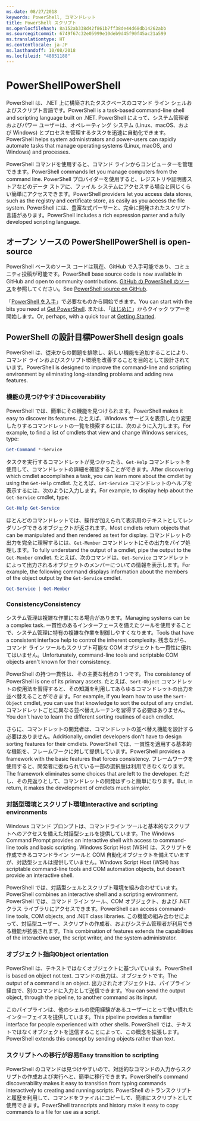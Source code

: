 ```yaml
---
ms.date: 08/27/2018
keywords: PowerShell, コマンドレット
title: PowerShell スクリプト
ms.openlocfilehash: 8a152ab338d42f861b7ff38de44d68db14262abb
ms.sourcegitcommit: 6749f67c32e05999e10deb9d45f90f45ac21a599
ms.translationtype: HT
ms.contentlocale: ja-JP
ms.lasthandoff: 10/08/2018
ms.locfileid: "48851188"
---
```

# <a name="powershell"></a><span data-ttu-id="20fd5-103">PowerShell</span><span class="sxs-lookup"><span data-stu-id="20fd5-103">PowerShell</span></span>

<span data-ttu-id="20fd5-104">PowerShell は、.NET 上に構築されたタスクベースのコマンド ライン シェルおよびスクリプト言語です。</span><span class="sxs-lookup"><span data-stu-id="20fd5-104">PowerShell is a task-based command-line shell and scripting language built on .NET.</span></span>
<span data-ttu-id="20fd5-105">PowerShell によって、システム管理者およびパワー ユーザーは、オペレーティング システム (Linux、macOS、および Windows) とプロセスを管理するタスクを迅速に自動化できます。</span><span class="sxs-lookup"><span data-stu-id="20fd5-105">PowerShell helps system administrators and power-users can rapidly automate tasks that manage operating systems (Linux, macOS, and Windows) and processes.</span></span>

<span data-ttu-id="20fd5-106">PowerShell コマンドを使用すると、コマンド ラインからコンピューターを管理できます。</span><span class="sxs-lookup"><span data-stu-id="20fd5-106">PowerShell commands let you manage computers from the command line.</span></span> <span data-ttu-id="20fd5-107">PowerShell プロバイダーを使用すると、レジストリや証明書ストアなどのデータ ストアに、ファイル システムにアクセスする場合と同じくらい簡単にアクセスできます。</span><span class="sxs-lookup"><span data-stu-id="20fd5-107">PowerShell providers let you access data stores, such as the registry and certificate store, as easily as you access the file system.</span></span> <span data-ttu-id="20fd5-108">PowerShell には、豊富な式パーサーと、完全に開発されたスクリプト言語があります。</span><span class="sxs-lookup"><span data-stu-id="20fd5-108">PowerShell includes a rich expression parser and a fully developed scripting language.</span></span>

## <a name="powershell-is-open-source"></a><span data-ttu-id="20fd5-109">オープン ソースの PowerShell</span><span class="sxs-lookup"><span data-stu-id="20fd5-109">PowerShell is open-source</span></span>

<span data-ttu-id="20fd5-110">PowerShell ベースのソース コードは現在、GitHub で入手可能であり、コミュニティ投稿が可能です。</span><span class="sxs-lookup"><span data-stu-id="20fd5-110">PowerShell base source code is now available in GitHub and open to community contributions.</span></span>
<span data-ttu-id="20fd5-111">[GitHub の PowerShell のソース](https://github.com/powershell/powershell)を参照してください。</span><span class="sxs-lookup"><span data-stu-id="20fd5-111">See [PowerShell source on GitHub](https://github.com/powershell/powershell).</span></span>

<span data-ttu-id="20fd5-112">「[PowerShell を入手](https://github.com/PowerShell/PowerShell#get-powershell)」で必要なものから開始できます。</span><span class="sxs-lookup"><span data-stu-id="20fd5-112">You can start with the bits you need at [Get PowerShell](https://github.com/PowerShell/PowerShell#get-powershell).</span></span>
<span data-ttu-id="20fd5-113">または、「[はじめに](https://github.com/PowerShell/PowerShell/blob/master/docs/learning-powershell)」からクイック ツアーを開始します。</span><span class="sxs-lookup"><span data-stu-id="20fd5-113">Or, perhaps, with a quick tour at [Getting Started](https://github.com/PowerShell/PowerShell/blob/master/docs/learning-powershell).</span></span>

## <a name="powershell-design-goals"></a><span data-ttu-id="20fd5-114">PowerShell の設計目標</span><span class="sxs-lookup"><span data-stu-id="20fd5-114">PowerShell design goals</span></span>

<span data-ttu-id="20fd5-115">PowerShell は、従来からの問題を排除し、新しい機能を追加することにより、コマンド ラインおよびスクリプト環境を改善することを目的として設計されています。</span><span class="sxs-lookup"><span data-stu-id="20fd5-115">PowerShell is designed to improve the command-line and scripting environment by eliminating long-standing problems and adding new features.</span></span>

### <a name="discoverability"></a><span data-ttu-id="20fd5-116">機能の見つけやすさ</span><span class="sxs-lookup"><span data-stu-id="20fd5-116">Discoverability</span></span>

<span data-ttu-id="20fd5-117">PowerShell では、簡単にその機能を見つけられます。</span><span class="sxs-lookup"><span data-stu-id="20fd5-117">PowerShell makes it easy to discover its features.</span></span> <span data-ttu-id="20fd5-118">たとえば、Windows サービスを表示したり変更したりするコマンドレットの一覧を検索するには、次のように入力します。</span><span class="sxs-lookup"><span data-stu-id="20fd5-118">For example, to find a list of cmdlets that view and change Windows services, type:</span></span>

```powershell
Get-Command *-Service
```

<span data-ttu-id="20fd5-119">タスクを実行するコマンドレットが見つかったら、`Get-Help` コマンドレットを使用して、コマンドレットの詳細を確認することができます。</span><span class="sxs-lookup"><span data-stu-id="20fd5-119">After discovering which cmdlet accomplishes a task, you can learn more about the cmdlet by using the `Get-Help` cmdlet.</span></span> <span data-ttu-id="20fd5-120">たとえば、`Get-Service` コマンドレットのヘルプを表示するには、次のように入力します。</span><span class="sxs-lookup"><span data-stu-id="20fd5-120">For example, to display help about the `Get-Service` cmdlet, type:</span></span>

```powershell
Get-Help Get-Service
```

<span data-ttu-id="20fd5-121">ほとんどのコマンドレットでは、操作が加えられて表示用のテキストとしてレンダリングできるオブジェクトが返されます。</span><span class="sxs-lookup"><span data-stu-id="20fd5-121">Most cmdlets return objects that can be manipulated and then rendered as text for display.</span></span> <span data-ttu-id="20fd5-122">コマンドレットの出力を完全に理解するには、`Get-Member` コマンドレットにその出力をパイプ処理します。</span><span class="sxs-lookup"><span data-stu-id="20fd5-122">To fully understand the output of a cmdlet, pipe the output to the `Get-Member` cmdlet.</span></span> <span data-ttu-id="20fd5-123">たとえば、次のコマンドは、`Get-Service` コマンドレットによって出力されるオブジェクトのメンバーについての情報を表示します。</span><span class="sxs-lookup"><span data-stu-id="20fd5-123">For example, the following command displays information about the members of the object output by the `Get-Service` cmdlet.</span></span>

```powershell
Get-Service | Get-Member
```

### <a name="consistency"></a><span data-ttu-id="20fd5-124">Consistency</span><span class="sxs-lookup"><span data-stu-id="20fd5-124">Consistency</span></span>

<span data-ttu-id="20fd5-125">システム管理は複雑な作業になる場合があります。</span><span class="sxs-lookup"><span data-stu-id="20fd5-125">Managing systems can be a complex task.</span></span> <span data-ttu-id="20fd5-126">一貫性のあるインターフェースを備えたツールを使用することで、システム管理に特有の複雑な作業を制御しやすくなります。</span><span class="sxs-lookup"><span data-stu-id="20fd5-126">Tools that have a consistent interface help to control the inherent complexity.</span></span> <span data-ttu-id="20fd5-127">残念ながら、コマンド ライン ツールもスクリプト可能な COM オブジェクトも一貫性に優れてはいません。</span><span class="sxs-lookup"><span data-stu-id="20fd5-127">Unfortunately, command-line tools and scriptable COM objects aren't known for their consistency.</span></span>

<span data-ttu-id="20fd5-128">PowerShell の持つ一貫性は、その主要な利点の 1 つです。</span><span class="sxs-lookup"><span data-stu-id="20fd5-128">The consistency of PowerShell is one of its primary assets.</span></span> <span data-ttu-id="20fd5-129">たとえば、`Sort-Object` コマンドレットの使用法を習得すると、その知識を利用してあらゆるコマンドレットの出力を並べ替えることができます。</span><span class="sxs-lookup"><span data-stu-id="20fd5-129">For example, if you learn how to use the `Sort-Object` cmdlet, you can use that knowledge to sort the output of any cmdlet.</span></span> <span data-ttu-id="20fd5-130">コマンドレットごとに異なる並べ替えルーチンを習得する必要はありません。</span><span class="sxs-lookup"><span data-stu-id="20fd5-130">You don't have to learn the different sorting routines of each cmdlet.</span></span>

<span data-ttu-id="20fd5-131">さらに、コマンドレットの開発者は、コマンドレットの並べ替え機能を設計する必要はありません。</span><span class="sxs-lookup"><span data-stu-id="20fd5-131">Additionally, cmdlet developers don't have to design sorting features for their cmdlets.</span></span> <span data-ttu-id="20fd5-132">PowerShell では、一貫性を適用する基本的な機能を、フレームワークに対して提供しています。</span><span class="sxs-lookup"><span data-stu-id="20fd5-132">PowerShell provides a framework with the basic features that forces consistency.</span></span> <span data-ttu-id="20fd5-133">フレームワークを使用すると、開発者に委ねられている一部の選択肢は利用できなくなります。</span><span class="sxs-lookup"><span data-stu-id="20fd5-133">The framework eliminates some choices that are left to the developer.</span></span> <span data-ttu-id="20fd5-134">ただし、その見返りとして、コマンドレットの開発はずっと簡単になります。</span><span class="sxs-lookup"><span data-stu-id="20fd5-134">But, in return, it makes the development of cmdlets much simpler.</span></span>

### <a name="interactive-and-scripting-environments"></a><span data-ttu-id="20fd5-135">対話型環境とスクリプト環境</span><span class="sxs-lookup"><span data-stu-id="20fd5-135">Interactive and scripting environments</span></span>

<span data-ttu-id="20fd5-136">Windows コマンド プロンプトは、コマンドライン ツールと基本的なスクリプトへのアクセスを備えた対話型シェルを提供しています。</span><span class="sxs-lookup"><span data-stu-id="20fd5-136">The Windows Command Prompt provides an interactive shell with access to command-line tools and basic scripting.</span></span> <span data-ttu-id="20fd5-137">Windows Script Host (WSH) は、スクリプトを作成できるコマンドライン ツールと COM 自動化オブジェクトを備えていますが、対話型シェルは提供していません。</span><span class="sxs-lookup"><span data-stu-id="20fd5-137">Windows Script Host (WSH) has scriptable command-line tools and COM automation objects, but doesn't provide an interactive shell.</span></span>

<span data-ttu-id="20fd5-138">PowerShell では、対話型シェルとスクリプト環境を組み合わせています。</span><span class="sxs-lookup"><span data-stu-id="20fd5-138">PowerShell combines an interactive shell and a scripting environment.</span></span> <span data-ttu-id="20fd5-139">PowerShell では、コマンド ライン ツール、COM オブジェクト、および .NET クラス ライブラリにアクセスできます。</span><span class="sxs-lookup"><span data-stu-id="20fd5-139">PowerShell can access command-line tools, COM objects, and .NET class libraries.</span></span> <span data-ttu-id="20fd5-140">この機能の組み合わせによって、対話型ユーザー、スクリプトの作成者、およびシステム管理者が利用できる機能が拡張されます。</span><span class="sxs-lookup"><span data-stu-id="20fd5-140">This combination of features extends the capabilities of the interactive user, the script writer, and the system administrator.</span></span>

### <a name="object-orientation"></a><span data-ttu-id="20fd5-141">オブジェクト指向</span><span class="sxs-lookup"><span data-stu-id="20fd5-141">Object orientation</span></span>

<span data-ttu-id="20fd5-142">PowerShell は、テキストではなくオブジェクトに基づいています。</span><span class="sxs-lookup"><span data-stu-id="20fd5-142">PowerShell is based on object not text.</span></span> <span data-ttu-id="20fd5-143">コマンドの出力は、オブジェクトです。</span><span class="sxs-lookup"><span data-stu-id="20fd5-143">The output of a command is an object.</span></span> <span data-ttu-id="20fd5-144">出力されたオブジェクトは、パイプライン経由で、別のコマンドに入力として送信できます。</span><span class="sxs-lookup"><span data-stu-id="20fd5-144">You can send the output object, through the pipeline, to another command as its input.</span></span>

<span data-ttu-id="20fd5-145">このパイプラインは、他のシェルの使用経験があるユーザーにとって使い慣れたインターフェイスを提供しています。</span><span class="sxs-lookup"><span data-stu-id="20fd5-145">This pipeline provides a familiar interface for people experienced with other shells.</span></span> <span data-ttu-id="20fd5-146">PowerShell では、テキストではなくオブジェクトを送信することによって、この概念を拡張します。</span><span class="sxs-lookup"><span data-stu-id="20fd5-146">PowerShell extends this concept by sending objects rather than text.</span></span>

### <a name="easy-transition-to-scripting"></a><span data-ttu-id="20fd5-147">スクリプトへの移行が容易</span><span class="sxs-lookup"><span data-stu-id="20fd5-147">Easy transition to scripting</span></span>

<span data-ttu-id="20fd5-148">PowerShell のコマンドは見つけやすいので、対話的なコマンドの入力からスクリプトの作成および実行へと、簡単に移行できます。</span><span class="sxs-lookup"><span data-stu-id="20fd5-148">PowerShell's command discoverability makes it easy to transition from typing commands interactively to creating and running scripts.</span></span> <span data-ttu-id="20fd5-149">PowerShell のトランスクリプトと履歴を利用して、コマンドをファイルにコピーして、簡単にスクリプトとして使用できます。</span><span class="sxs-lookup"><span data-stu-id="20fd5-149">PowerShell transcripts and history make it easy to copy commands to a file for use as a script.</span></span>
